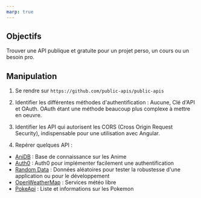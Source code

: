 ```yaml
---
marp: true
---
```


## Objectifs

Trouver une API publique et gratuite pour un projet perso, un cours ou un besoin pro.

## Manipulation

1. Se rendre sur `https://github.com/public-apis/public-apis`

2. Identifier les différentes méthodes d'authentification : Aucune, Clé d'API et OAuth. OAuth étant une méthode beaucoup plus complexe à mettre en oeuvre.

3. Identifier les API qui autorisent les CORS (Cross Origin Request Security), indispensable pour une utilisation avec Angular.

4. Repérer quelques API :
- [AniDB](https://wiki.anidb.net/HTTP_API_Definition) : Base de connaissance sur les Anime
- [Auth0](https://auth0.com/) : Auth0 pour implémenter facilement une authentification
- [Random Data](https://random-data-api.com/) : Données aléatoires pour tester la robustesse d'une application ou pour le développement
- [OpenWeatherMap](https://openweathermap.org/api) : Services météo libre
- [PokeApi](https://pokeapi.co/) : Liste et informations sur les Pokemon